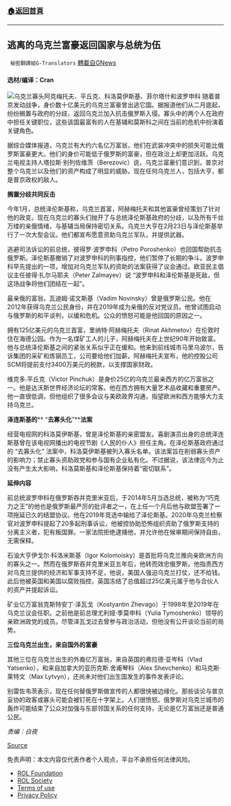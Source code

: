###  [:house:返回首頁](https://github.com/ourhimalayas/txt)
---


## 逃离的乌克兰富豪返回国家与总统为伍
` 秘密翻譯組G-Translators` [轉載自GNews](https://gnews.org/zh-hans/2187959/)

#### 选材/编译：Cran
![](https://assets.gnews.org/wp-content/uploads/2022/03/1647629637.png)乌克兰寡头阿克梅托夫、平丘克、科洛莫伊斯基、菲尔塔什和波罗申科
随着普京发动战争，身价数十亿美元的乌克兰富豪曾出逃它国。据报道他们从二月底起，纷纷搁置与政府的分歧，返回乌克兰加入抗击俄罗斯入侵。寡头中的两个人在政府中担任关键职位，这些该国最富有的人在基辅和莫斯科之间在当前的危机中扮演着关键角色。

据综合媒体报道，乌克兰有大约六名亿万富翁，他们在武装冲突中的损失可能比俄罗斯富豪更大。他们的身价可能低于俄罗斯的富豪，但在政治上却更加活跃。乌克兰电视主持人塔拉斯·别列佐维茨（Berezovic）说，乌克兰富豪们意识到，普京对整个乌克兰以及他们的资产构成了明显的威胁。现在任何乌克兰人，包括大亨，都是普京政权的敌人。

**搁置分歧共同反击**

今年1月，总统泽伦斯基称，乌克兰首富，阿赫梅托夫和其他富豪曾经策划了针对他的政变。现在乌克兰的寡头们抛开了与总统泽伦斯基政府的分歧，以及所有千丝万缕的亲俄情绪，与基辅当局保持密切关系。乌克兰大亨在2月23日与泽伦斯基举行了一次大型会议。他们都宣布愿意资助乌克兰军队，并提供武器。

逃避司法诉讼的前总统，彼得罗·波罗申科（Petro Poroshenko）也回国帮助抗击俄罗斯。泽伦斯基撤销了对波罗申科的刑事指控，他们暂停了长期的争斗。波罗申科早先提出的一项，增加对乌克兰军队的资助的法案获得了议会通过。欧亚民主倡议主任彼得·扎尔马耶夫（Peter Zalmayev）说 “波罗申科和泽伦斯基是死敌，但这场战争将他们团结在一起”。

最亲俄的富翁，瓦迪姆·诺文斯基（Vadim Novinsky）曾是俄罗斯公民。他在2012年获得乌克兰公民身份，并在2019年成为亲俄的反对党议员。他曾试图启动与俄罗斯的和平谈判，以缓和危机。公众的愤怒可能是他回国的原因之一。

拥有125亿美元的乌克兰首富，里纳特·阿赫梅托夫（Rinat Akhmetov）在伦敦时住在海德公园。作为一名煤矿工人的儿子，阿赫梅托夫在上世纪90年开始致富。他与总统泽伦斯基之间的紧张关系似乎正在缓和。他来到前线城市马里乌波尔，告诉集团的采矿和炼钢员工，公司要给他们加薪。阿赫梅托夫宣布，他的控股公司SCM将提前支付3400万美元的税款，以支撑国家财政。

维克多.平丘克（Victor Pinchuk）是身价25亿的乌克兰最亲西方的亿万富翁之一。他是达沃斯世界经济论坛的常客。他在西方拥有大量艺术品收藏和重要房产。他一直很低调，但他组织了很多会议与美欧政界沟通，指望欧洲和西方能够大力支持乌克兰。

**泽连斯基的**** “****去寡头化****”****法案**

经营电视网的科洛莫伊斯基，曾是泽伦斯基的亲密盟友。喜剧演员出身的总统泽连斯基曾在该电视网播出的电视节剧《人民的仆人》担任主角。在泽伦斯基政府通过的 “去寡头化” 法案中，科洛莫伊斯基被列入寡头名单。该法案旨在削弱寡头资产的影响力；禁止寡头资助政党和参与国有企业私有化。不过据说，该法律迄今为止没有产生太大影响，科洛莫斯基和泽伦斯基保持着“密切联系”。

**延伸内容**

前总统波罗申科在俄罗斯吞并克里米亚后，于2014年5月当选总统，被称为“巧克力之王”的他也是俄罗斯最严厉的批评者之一，在上任一个月后他与欧盟签署了一项拖延已久的结盟协议。他在2019年竞选中输给了泽伦斯基。2020年乌克兰检察官对波罗申科提起了20多起刑事诉讼，他被控协助恐怖组织资助了俄罗斯支持的分离主义者，犯有叛国罪。一家法院拒绝逮捕他，并允许他在候审期间保持自由，无需保释。

石油大亨伊戈尔·科洛米斯基（Igor Kolomoisky）是首批将乌克兰推向亲欧洲方向的寡头之一。然而在俄罗斯吞并克里米亚五年后，他转而效忠俄罗斯。他指责西方对乌克兰提供的经济和军事支持不足，他说，美国人强迫乌克兰打仗，还不给钱。此后他被英国和美国以腐败指控，英国冻结了总值超过25亿美元属于他与合伙人的资产并提起诉讼。

矿业亿万富翁克斯特安丁·泽瓦戈（Kostyantin Zhevago）于1998年至2019年在乌克兰议会任职。之前他是前总理尤利娅·季莫申科（Yulia Tymoshenko）领导的亲欧洲政党的成员。尽管泽瓦戈过去曾参与政治活动，但他没有公开谈论当前的局势。

**三位乌克兰出生，来自国外的富豪**

其他三位在乌克兰出生的外裔亿万富翁，来自英国的弗拉德·亚岑科（Vlad Yatsenko），和来自加拿大的亚历克斯.舍甫琴科（Alex Shevchenko）和马克斯·莱特文（Max Lytvyn），还尚未对他们出生国发生的事件发表评论。

别雷佐韦茨表示，现在任何替俄罗斯做宣传的人都很快被边缘化。那些谈论与普京妥协的政客或寡头可能会被钉死在十字架上。人们很愤怒。俄罗斯对乌克兰城市的轰炸可能结束了公众对加强与东部邻国关系的任何支持，无论是亿万富翁还是普通公民。

*责编：白夜*

[Source](https://www.forbes.com/sites/giacomotognini/2022/02/24/richest-ukrainians-with-billions-to-lose-close-ranks-as-putin-unleashes-war/?sh=54980916d728)



 

免责声明：本文内容仅代表作者个人观点，平台不承担任何法律风险。

- [ROL Foundation](https://rolfoundation.org/)
- [ROL Society](https://rolsociety.org/)
- [Terms of use](https://gnews.org/terms-of-use-3/)
- [Privacy Policy](https://gnews.org/privacy-policy/)
